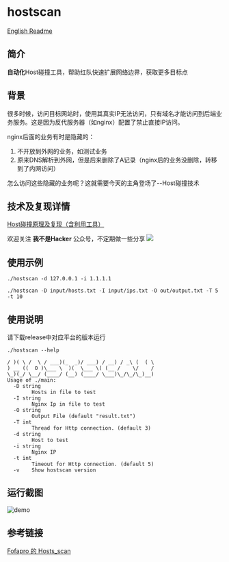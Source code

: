 # hostscan

[English Readme](./README_en.md)

## 简介

**自动化**Host碰撞工具，帮助红队快速扩展网络边界，获取更多目标点

## 背景

很多时候，访问目标网站时，使用其真实IP无法访问，只有域名才能访问到后端业务服务。这是因为反代服务器（如nginx）配置了禁止直接IP访问。

nginx后面的业务有时是隐藏的：
1. 不开放到外网的业务，如测试业务
2. 原来DNS解析到外网，但是后来删除了A记录（nginx后的业务没删除，转移到了内网访问）

怎么访问这些隐藏的业务呢？这就需要今天的主角登场了--Host碰撞技术

## 技术及复现详情

[Host碰撞原理及复现（含利用工具）](https://mp.weixin.qq.com/s/uH40OJ4ev0rpuzDLMn7x-A)

欢迎关注 **我不是Hacker** 公众号，不定期做一些分享
![](http://wx.lovebear.cloud/nohacker.png)

## 使用示例

```
./hostscan -d 127.0.0.1 -i 1.1.1.1
```

```
./hostscan -D input/hosts.txt -I input/ips.txt -O out/output.txt -T 5 -t 10
```

## 使用说明

请下载release中对应平台的版本运行

```
./hostscan --help
  
/ )( \ /  \ / ___)(_  _)/ ___) / __) / _\ (  ( \
) __ ((  O )\___ \  )(  \___ \( (__ /    \/    /
\_)(_/ \__/ (____/ (__) (____/ \___)\_/\_/\_)__)        
Usage of ./main:
  -D string
        Hosts in file to test
  -I string
        Nginx Ip in file to test
  -O string
        Output File (default "result.txt")
  -T int
        Thread for Http connection. (default 3)
  -d string
        Host to test
  -i string
        Nginx IP
  -t int
        Timeout for Http connection. (default 5)
  -v    Show hostscan version

```

## 运行截图

![demo](./images/demo.png)

## 参考链接

[Fofapro 的 Hosts_scan](https://github.com/fofapro/Hosts_scan)
